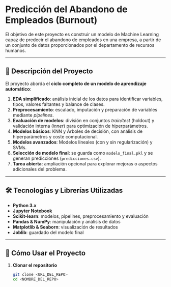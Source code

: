 
# Predicción del Abandono de Empleados (Burnout)

El objetivo de este proyecto es construir un modelo de Machine Learning capaz de predecir el abandono de empleados en una empresa, a partir de un conjunto de datos proporcionados por el departamento de recursos humanos.

---

## 📌 Descripción del Proyecto
El proyecto aborda el **ciclo completo de un modelo de aprendizaje automático**:

1. **EDA simplificado**: análisis inicial de los datos para identificar variables, tipos, valores faltantes y balance de clases.  
2. **Preprocesamiento**: escalado, imputación y preparación de variables mediante *pipelines*.  
3. **Evaluación de modelos**: división en conjuntos *train/test* (holdout) y validación interna (*inner*) para optimización de hiperparámetros.  
4. **Modelos básicos**: KNN y Árboles de decisión, con análisis de hiperparámetros y coste computacional.  
5. **Modelos avanzados**: Modelos lineales (con y sin regularización) y SVMs.  
6. **Selección de modelo final**: se guarda como `modelo_final.pkl` y se generan predicciones (`predicciones.csv`).  
7. **Tarea abierta**: ampliación opcional para explorar mejoras o aspectos adicionales del problema.

---

## 🛠️ Tecnologías y Librerías Utilizadas
- **Python 3.x**
- **Jupyter Notebook**
- **Scikit-learn**: modelos, pipelines, preprocesamiento y evaluación
- **Pandas & NumPy**: manipulación y análisis de datos
- **Matplotlib & Seaborn**: visualización de resultados
- **Joblib**: guardado del modelo final

---

## 🚀 Cómo Usar el Proyecto

1. **Clonar el repositorio**  
   ```bash
   git clone <URL_DEL_REPO>
   cd <NOMBRE_DEL_REPO>
